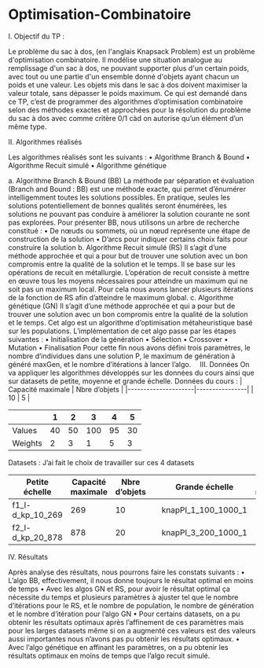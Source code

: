 # Optimisation-Combinatoire


 
I.	Objectif du TP : 

Le problème du sac à dos, (en l'anglais Knapsack Problem) est un problème d'optimisation combinatoire. Il modélise une situation analogue au remplissage d'un sac à dos, ne pouvant supporter plus d'un certain poids, avec tout ou une partie d'un ensemble donné d'objets ayant chacun un poids et une valeur. Les objets mis dans le sac à dos doivent maximiser la valeur totale, sans dépasser le poids maximum.
Ce qui est demandé dans ce TP, c’est de programmer des algorithmes d’optimisation combinatoire selon des méthodes exactes et approchées pour la résolution du problème du sac à dos avec comme critère 0/1 càd on autorise qu’un élément d’un même type. 

II.	Algorithmes réalisés

Les algorithmes réalisés sont les suivants :
•	Algorithme Branch & Bound
•	Algorithme Recuit simulé
•	Algorithme génétique

a.	Algorithme Branch & Bound (BB)
La méthode par séparation et évaluation (Branch and Bound : BB) est une méthode exacte, qui permet d’énumérer intelligemment toutes les solutions possibles. En pratique, seules les solutions potentiellement de bonnes qualités seront énumérées, les solutions ne pouvant pas conduire à améliorer la solution courante ne sont pas explorées.
Pour présenter BB, nous utilisons un arbre de recherche constitué :
•	De nœuds ou sommets, où un nœud représente une étape de construction de la solution
•	D’arcs pour indiquer certains choix faits pour construire la solution
b.	Algorithme Recuit simulé (RS)
Il s’agit d’une méthode approchée et qui a pour but de trouver une solution avec un bon compromis entre la qualité de la solution et le temps. Il se base sur les opérations de recuit en métallurgie. L’opération de recuit consiste à mettre en œuvre tous les moyens nécessaires pour atteindre un maximum qui ne soit pas un maximum local. Pour cela nous avons lancer plusieurs itérations de la fonction de RS afin d’atteindre le maximum global.
c.	Algorithme génétique (GN)
Il s’agit d’une méthode approchée et qui a pour but de trouver une solution avec un bon compromis entre la qualité de la solution et le temps.  Cet algo est un algorithme d’optimisation métaheuristique basé sur les populations. L’implémentation de cet algo passe par les étapes suivantes :
•	Initialisation de la génération
•	Sélection
•	Crossover
•	Mutation 
•	Finalisation
Pour cette fin nous avons défini trois paramètres, le nombre d’individues dans une solution P, le maximum de génération à généré maxGen, et le nombre d’itérations à lancer l’algo. 
III.	Données
On va appliquer les algorithmes développés sur les données du cours ainsi que sur datasets de petite, moyenne et grande échelle.
Données du cours :
| Capacité maximale   | Nbre d’objets  | 
|---------------------|----------------|
|      10             |         5      |
 
 
 
 
|       |1 	|2	|   3    | 4	|5      |
|-------|-------|-------|--------|------|-------|         
|Values	|40	|50	|100	|95	|30     |
|Weights|2  	|3	|   1 	|5  	|3      |


Datasets : J’ai fait le choix de travailler sur ces 4 datasets 

|Petite échelle	 |Capacité maximale|	Nbre d’objets|		|Grande échelle	     |Capacité maximale	|Nbre d’objets|
|----------------|-----------------|-----------------|----------|--------------------|-----------------------|-------------|  
|f1_l-d_kp_10_269|	269        |	           10|		| knapPI_1_100_1000_1|	1000	             |100          |
f2_l-d_kp_20_878 |	878        |	20	     |    	|knapPI_3_200_1000_1 |	1000	             |200          |



IV.	Résultats



Après analyse des résultats, nous pourrons faire les constats suivants :
•	L’algo BB, effectivement, il nous donne toujours le résultat optimal en moins de temps
•	Avec les algos GN et RS, pour avoir le résultat optimal ça nécessite du temps et plusieurs paramètres à ajuster tel que le nombre d’itérations pour le RS, et le nombre de population, le nombre de génération et le nombre d’itération pour l’algo GN 
•	Pour certains datasets, on a pu obtenir les résultats optimaux après l’affinement de ces paramètres mais pour les larges datasets même si on a augmenté ces valeurs est des valeurs aussi importantes nous n’avons pas pu obtenir les résultats optimaux.
•	Avec l’algo génétique en affinant les paramètres, on a pu obtenir les résultats optimaux en moins de temps que l’algo recuit simulé.

